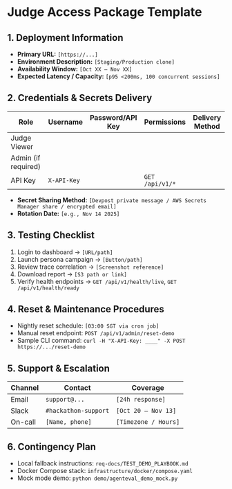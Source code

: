 # Judge Access Package Template

## 1. Deployment Information
- **Primary URL:** `[https://...]`
- **Environment Description:** `[Staging/Production clone]`
- **Availability Window:** `[Oct XX – Nov XX]`
- **Expected Latency / Capacity:** `[p95 <200ms, 100 concurrent sessions]`

## 2. Credentials & Secrets Delivery
| Role | Username | Password/API Key | Permissions | Delivery Method |
| --- | --- | --- | --- | --- |
| Judge Viewer |  |  |  |  |
| Admin (if required) |  |  |  |  |
| API Key | `X-API-Key` |  | `GET /api/v1/*` |  |

- **Secret Sharing Method:** `[Devpost private message / AWS Secrets Manager share / encrypted email]`
- **Rotation Date:** `[e.g., Nov 14 2025]`

## 3. Testing Checklist
1. Login to dashboard → `[URL/path]`
2. Launch persona campaign → `[Button/path]`
3. Review trace correlation → `[Screenshot reference]`
4. Download report → `[S3 path or link]`
5. Verify health endpoints → `GET /api/v1/health/live`, `GET /api/v1/health/ready`

## 4. Reset & Maintenance Procedures
- Nightly reset schedule: `[03:00 SGT via cron job]`
- Manual reset endpoint: `POST /api/v1/admin/reset-demo`
- Sample CLI command: `curl -H "X-API-Key: ____" -X POST https://.../reset-demo`

## 5. Support & Escalation
| Channel | Contact | Coverage |
| --- | --- | --- |
| Email | `support@...` | `[24h response]`
| Slack | `#hackathon-support` | `[Oct 20 – Nov 13]`
| On-call | `[Name, phone]` | `[Timezone / Hours]` |

## 6. Contingency Plan
- Local fallback instructions: `req-docs/TEST_DEMO_PLAYBOOK.md`
- Docker Compose stack: `infrastructure/docker/compose.yaml`
- Mock mode demo: `python demo/agenteval_demo_mock.py`

